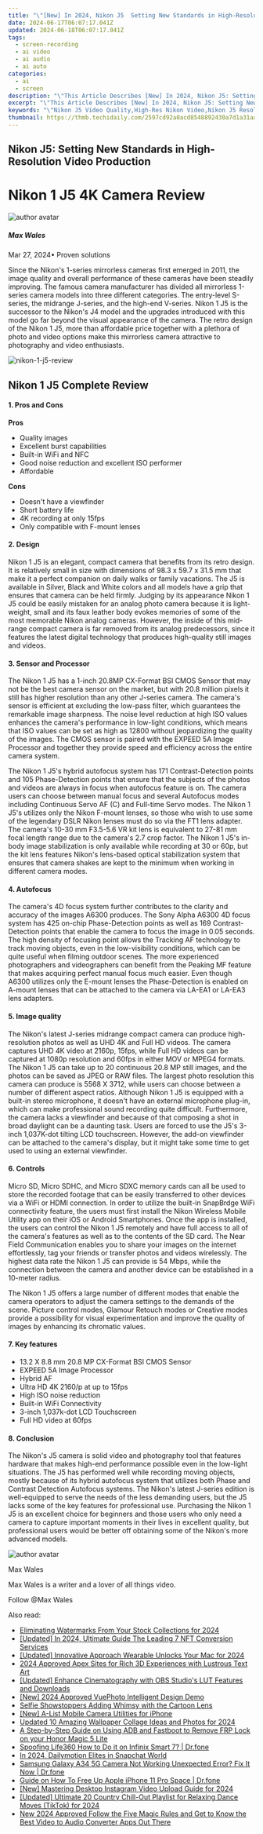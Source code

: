 ```yaml
---
title: "\"[New] In 2024, Nikon J5  Setting New Standards in High-Resolution Video Production\""
date: 2024-06-17T06:07:17.041Z
updated: 2024-06-18T06:07:17.041Z
tags: 
  - screen-recording
  - ai video
  - ai audio
  - ai auto
categories: 
  - ai
  - screen
description: "\"This Article Describes [New] In 2024, Nikon J5: Setting New Standards in High-Resolution Video Production\""
excerpt: "\"This Article Describes [New] In 2024, Nikon J5: Setting New Standards in High-Resolution Video Production\""
keywords: "\"Nikon J5 Video Quality,High-Res Nikon Video,Nikon J5 Resolution,Advanced Nikon Cameras,Superior Nikon Video,J5 High-Definition Video,Nikon Innovation in Video\""
thumbnail: https://thmb.techidaily.com/2597cd92a0acd8548892430a7d1a31aad74db81001d653dab278938ebfa823a1.jpg
---
```


## Nikon J5: Setting New Standards in High-Resolution Video Production

# Nikon 1 J5 4K Camera Review

![author avatar](https://images.wondershare.com/filmora/article-images/max-wales-author.jpg)

##### Max Wales

 Mar 27, 2024• Proven solutions

 Since the Nikon's 1-series mirrorless cameras first emerged in 2011, the image quality and overall performance of these cameras have been steadily improving. The famous camera manufacturer has divided all mirrorless 1-series camera models into three different categories. The entry-level S-series, the midrange J-series, and the high-end V-series. Nikon 1 J5 is the successor to the Nikon's J4 model and the upgrades introduced with this model go far beyond the visual appearance of the camera. The retro design of the Nikon 1 J5, more than affordable price together with a plethora of photo and video options make this mirrorless camera attractive to photography and video enthusiasts.

![nikon-1-j5-review](https://images.wondershare.com/filmora/article-images/nikon-1-j5-review.jpg)

## Nikon 1 J5 Complete Review

#### 1. Pros and Cons

**Pros**

* Quality images
* Excellent burst capabilities
* Built-in WiFi and NFC
* Good noise reduction and excellent ISO performer
* Affordable

**Cons**

* Doesn't have a viewfinder
* Short battery life
* 4K recording at only 15fps
* Only compatible with F-mount lenses

#### 2. Design

 Nikon 1 J5 is an elegant, compact camera that benefits from its retro design. It is relatively small in size with dimensions of 98.3 x 59.7 x 31.5 mm that make it a perfect companion on daily walks or family vacations. The J5 is available in Silver, Black and White colors and all models have a grip that ensures that camera can be held firmly. Judging by its appearance Nikon 1 J5 could be easily mistaken for an analog photo camera because it is light-weight, small and its faux leather body evokes memories of some of the most memorable Nikon analog cameras. However, the inside of this mid-range compact camera is far removed from its analog predecessors, since it features the latest digital technology that produces high-quality still images and videos.

#### 3. Sensor and Processor

 The Nikon 1 J5 has a 1-inch 20.8MP CX-Format BSI CMOS Sensor that may not be the best camera sensor on the market, but with 20.8 million pixels it still has higher resolution than any other J-series camera. The camera's sensor is efficient at excluding the low-pass filter, which guarantees the remarkable image sharpness. The noise level reduction at high ISO values enhances the camera's performance in low-light conditions, which means that ISO values can be set as high as 12800 without jeopardizing the quality of the images. The CMOS sensor is paired with the EXPEED 5A Image Processor and together they provide speed and efficiency across the entire camera system.

 The Nikon 1 J5's hybrid autofocus system has 171 Contrast-Detection points and 105 Phase-Detection points that ensure that the subjects of the photos and videos are always in focus when autofocus feature is on. The camera users can choose between manual focus and several Autofocus modes including Continuous Servo AF (C) and Full-time Servo modes. The Nikon 1 J5's utilizes only the Nikon F-mount lenses, so those who wish to use some of the legendary DSLR Nikon lenses must do so via the FT1 lens adapter. The camera's 10-30 mm F3.5-5.6 VR kit lens is equivalent to 27-81 mm focal length range due to the camera's 2.7 crop factor. The Nikon 1 J5's in-body image stabilization is only available while recording at 30 or 60p, but the kit lens features Nikon's lens-based optical stabilization system that ensures that camera shakes are kept to the minimum when working in different camera modes.

#### 4. Autofocus

 The camera's 4D focus system further contributes to the clarity and accuracy of the images A6300 produces. The Sony Alpha A6300 4D focus system has 425 on-chip Phase-Detection points as well as 169 Contrast-Detection points that enable the camera to focus the image in 0.05 seconds. The high density of focusing point allows the Tracking AF technology to track moving objects, even in the low-visibility conditions, which can be quite useful when filming outdoor scenes. The more experienced photographers and videographers can benefit from the Peaking MF feature that makes acquiring perfect manual focus much easier. Even though A6300 utilizes only the E-mount lenses the Phase-Detection is enabled on A-mount lenses that can be attached to the camera via LA-EA1 or LA-EA3 lens adapters.

#### 5. Image quality

 The Nikon's latest J-series midrange compact camera can produce high-resolution photos as well as UHD 4K and Full HD videos. The camera captures UHD 4K video at 2160p, 15fps, while Full HD videos can be captured at 1080p resolution and 60fps in either MOV or MPEG4 formats. The Nikon 1 J5 can take up to 20 continuous 20.8 MP still images, and the photos can be saved as JPEG or RAW files. The largest photo resolution this camera can produce is 5568 X 3712, while users can choose between a number of different aspect ratios. Although Nikon 1 J5 is equipped with a built-in stereo microphone, it doesn't have an external microphone plug-in, which can make professional sound recording quite difficult. Furthermore, the camera lacks a viewfinder and because of that composing a shot in broad daylight can be a daunting task. Users are forced to use the J5's 3-inch 1,037K-dot tilting LCD touchscreen. However, the add-on viewfinder can be attached to the camera's display, but it might take some time to get used to using an external viewfinder.

#### 6. Controls

 Micro SD, Micro SDHC, and Micro SDXC memory cards can all be used to store the recorded footage that can be easily transferred to other devices via a WiFi or HDMI connection. In order to utilize the built-in SnapBrdge WiFi connectivity feature, the users must first install the Nikon Wireless Mobile Utility app on their iOS or Android Smartphones. Once the app is installed, the users can control the Nikon 1 J5 remotely and have full access to all of the camera's features as well as to the contents of the SD card. The Near Field Communication enables you to share your images on the internet effortlessly, tag your friends or transfer photos and videos wirelessly. The highest data rate the Nikon 1 J5 can provide is 54 Mbps, while the connection between the camera and another device can be established in a 10-meter radius.

 The Nikon 1 J5 offers a large number of different modes that enable the camera operators to adjust the camera settings to the demands of the scene. Picture control modes, Glamour Retouch modes or Creative modes provide a possibility for visual experimentation and improve the quality of images by enhancing its chromatic values.

#### 7. Key features

* 13.2 X 8.8 mm 20.8 MP CX-Format BSI CMOS Sensor
* EXPEED 5A Image Processor
* Hybrid AF
* Ultra HD 4K 2160/p at up to 15fps
* High ISO noise reduction
* Built-in WiFi Connectivity
* 3-inch 1,037k-dot LCD Touchscreen
* Full HD video at 60fps

#### 8. Conclusion

 The Nikon's J5 camera is solid video and photography tool that features hardware that makes high-end performance possible even in the low-light situations. The J5 has performed well while recording moving objects, mostly because of its hybrid autofocus system that utilizes both Phase and Contrast Detection Autofocus systems. The Nikon's latest J-series edition is well-equipped to serve the needs of the less demanding users, but the J5 lacks some of the key features for professional use. Purchasing the Nikon 1 J5 is an excellent choice for beginners and those users who only need a camera to capture important moments in their lives in excellent quality, but professional users would be better off obtaining some of the Nikon's more advanced models.

![author avatar](https://images.wondershare.com/filmora/article-images/max-wales-author.jpg)

Max Wales

Max Wales is a writer and a lover of all things video.

Follow @Max Wales


<ins class="adsbygoogle"
     style="display:block"
     data-ad-format="autorelaxed"
     data-ad-client="ca-pub-7571918770474297"
     data-ad-slot="1223367746"></ins>



<ins class="adsbygoogle"
     style="display:block"
     data-ad-client="ca-pub-7571918770474297"
     data-ad-slot="8358498916"
     data-ad-format="auto"
     data-full-width-responsive="true"></ins>


<span class="atpl-alsoreadstyle">Also read:</span>
<div><ul>
<li><a href="https://fox-blue.techidaily.com/eliminating-watermarks-from-your-stock-collections-for-2024/"><u>Eliminating Watermarks From Your Stock Collections for 2024</u></a></li>
<li><a href="https://fox-blue.techidaily.com/updated-in-2024-ultimate-guide-the-leading-7-nft-conversion-services/"><u>[Updated] In 2024, Ultimate Guide  The Leading 7 NFT Conversion Services</u></a></li>
<li><a href="https://fox-blue.techidaily.com/updated-innovative-approach-wearable-unlocks-your-mac-for-2024/"><u>[Updated] Innovative Approach  Wearable Unlocks Your Mac for 2024</u></a></li>
<li><a href="https://fox-blue.techidaily.com/2024-approved-apex-sites-for-rich-3d-experiences-with-lustrous-text-art/"><u>2024 Approved  Apex Sites for Rich 3D Experiences with Lustrous Text Art</u></a></li>
<li><a href="https://fox-blue.techidaily.com/updated-enhance-cinematography-with-obs-studios-lut-features-and-downloads/"><u>[Updated] Enhance Cinematography with OBS Studio's LUT Features and Downloads</u></a></li>
<li><a href="https://fox-blue.techidaily.com/new-2024-approved-vuephoto-intelligent-design-demo/"><u>[New] 2024 Approved  VuePhoto Intelligent Design Demo</u></a></li>
<li><a href="https://fox-blue.techidaily.com/selfie-showstoppers-adding-whimsy-with-the-cartoon-lens/"><u>Selfie Showstoppers  Adding Whimsy with the Cartoon Lens</u></a></li>
<li><a href="https://fox-blue.techidaily.com/new-a-list-mobile-camera-utilities-for-iphone/"><u>[New] A-List Mobile Camera Utilities for iPhone</u></a></li>
<li><a href="https://animation-videos.techidaily.com/updated-10-amazing-wallpaper-collage-ideas-and-photos-for-2024/"><u>Updated 10 Amazing Wallpaper Collage Ideas and Photos for 2024</u></a></li>
<li><a href="https://bypass-frp.techidaily.com/a-step-by-step-guide-on-using-adb-and-fastboot-to-remove-frp-lock-on-your-honor-magic-5-lite-by-drfone-android/"><u>A Step-by-Step Guide on Using ADB and Fastboot to Remove FRP Lock on your Honor Magic 5 Lite</u></a></li>
<li><a href="https://fake-location.techidaily.com/spoofing-life360-how-to-do-it-on-infinix-smart-7-drfone-by-drfone-virtual-android/"><u>Spoofing Life360 How to Do it on Infinix Smart 7? | Dr.fone</u></a></li>
<li><a href="https://snapchat-videos.techidaily.com/in-2024-dailymotion-elites-in-snapchat-world/"><u>In 2024, Dailymotion Elites in Snapchat World</u></a></li>
<li><a href="https://fix-guide.techidaily.com/samsung-galaxy-a34-5g-camera-not-working-unexpected-error-fix-it-now-drfone-by-drfone-fix-android-problems-fix-android-problems/"><u>Samsung Galaxy A34 5G Camera Not Working Unexpected Error? Fix It Now | Dr.fone</u></a></li>
<li><a href="https://techidaily.com/guide-on-how-to-free-up-apple-iphone-11-pro-space-drfone-by-drfone-ios-full-data-eraser-ios-full-data-eraser/"><u>Guide on How To Free Up Apple iPhone 11 Pro Space | Dr.fone</u></a></li>
<li><a href="https://instagram-clips.techidaily.com/new-mastering-desktop-instagram-video-upload-guide-for-2024/"><u>[New] Mastering Desktop  Instagram Video Upload Guide for 2024</u></a></li>
<li><a href="https://tiktok-video-recordings.techidaily.com/updated-ultimate-20-country-chill-out-playlist-for-relaxing-dance-moves-tiktok-for-2024/"><u>[Updated] Ultimate 20 Country Chill-Out Playlist for Relaxing Dance Moves (TikTok) for 2024</u></a></li>
<li><a href="https://video-ai-editor.techidaily.com/new-2024-approved-follow-the-five-magic-rules-and-get-to-know-the-best-video-to-audio-converter-apps-out-there/"><u>New 2024 Approved Follow the Five Magic Rules and Get to Know the Best Video to Audio Converter Apps Out There</u></a></li>
</ul></div>
